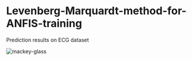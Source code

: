 # Levenberg-Marquardt-method-for-ANFIS-training

Prediction results on ECG dataset

![mackey-glass](https://github.com/yousef-sharafi/Levenberg-marquardt-method-for-ANFIS-training-without-toolbox/assets/142591174/37d2c1ff-528a-4b97-94df-59495979fb97)
